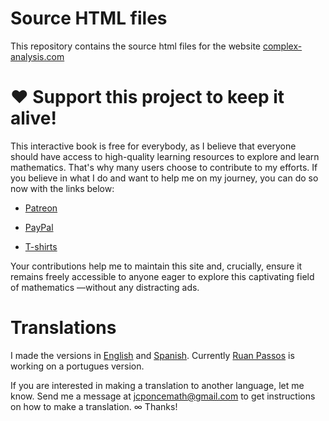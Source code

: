 # Source HTML files

This repository contains the source html files for the website [complex-analysis.com](https://complex-analysis.com)

# ❤️ Support this project to keep it alive!

This interactive book is free for everybody, as I believe that everyone should have access to high-quality learning resources to explore and learn mathematics. That's why many users choose to contribute to my efforts. If you believe in what I do and want to help me on my journey, you can do so now with the links below:

* [Patreon](https://www.patreon.com/jcponce)

* [PayPal](https://paypal.me/jcarlosponce/3)

* [T-shirts](https://jcponcemath.secure-decoration.com/shop/category/complex?c=4336971)

Your contributions help me to maintain this site and, crucially, ensure it remains freely accessible to anyone eager to explore this captivating field of mathematics —without any distracting ads.

# Translations

I made the versions in [English](https://complex-analysis.com) and [Spanish](https://complex-analysis.com/es.html). 
Currently [Ruan Passos](https://www.linkedin.com/in/ruan-passos-8177331a5/) is working on a portugues version.

If you are interested in making a translation to another language,
let me know. Send me a message at <a href="mailto:jcponcemath@gmail.com">jcponcemath@gmail.com</a> 
to get instructions on how to make a translation. ∞ Thanks!
